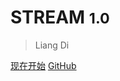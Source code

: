 # STREAM <small>1.0</small>

> Liang Di

[现在开始](README.md)
[GitHub](https://github.com/iamliangdi/stream)